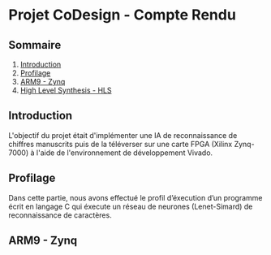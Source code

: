 # Projet CoDesign - Compte Rendu
## Sommaire
1. [Introduction](#introduction)
2. [Profilage](#profilage)
3. [ARM9 - Zynq](#arm9---Zynq)
4. [High Level Synthesis - HLS](#high-level-synthesis---hls)

## Introduction

L'objectif du projet était d'implémenter une IA de reconnaissance de chiffres manuscrits puis de la téléverser sur une carte FPGA (Xilinx Zynq-7000) à l'aide de l'environnement de développement Vivado.

## Profilage

Dans cette partie, nous avons effectué le profil d’éxecution d’un programme écrit en langage C qui éxecute un réseau de neurones (Lenet-Simard) de reconnaissance de caractères.

## ARM9 - Zynq
